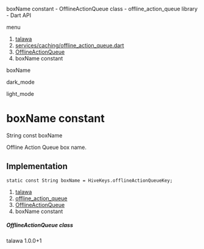 




boxName constant - OfflineActionQueue class - offline\_action\_queue library - Dart API







menu

1. [talawa](../../index.html)
2. [services/caching/offline\_action\_queue.dart](../../services_caching_offline_action_queue/services_caching_offline_action_queue-library.html)
3. [OfflineActionQueue](../../services_caching_offline_action_queue/OfflineActionQueue-class.html)
4. boxName constant

boxName


dark\_mode

light\_mode




# boxName constant


String
const boxName

Offline Action Queue box name.


## Implementation

```
static const String boxName = HiveKeys.offlineActionQueueKey;
```

 


1. [talawa](../../index.html)
2. [offline\_action\_queue](../../services_caching_offline_action_queue/services_caching_offline_action_queue-library.html)
3. [OfflineActionQueue](../../services_caching_offline_action_queue/OfflineActionQueue-class.html)
4. boxName constant

##### OfflineActionQueue class





talawa
1.0.0+1






